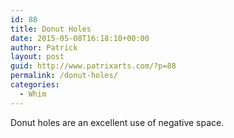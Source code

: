 ```yaml
---
id: 88
title: Donut Holes
date: 2015-05-08T16:18:10+00:00
author: Patrick
layout: post
guid: http://www.patrixarts.com/?p=88
permalink: /donut-holes/
categories:
  - Whim
---
```

Donut holes are an excellent use of negative space.